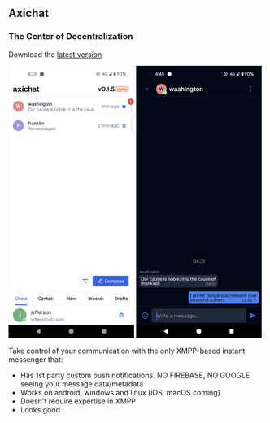 ## Axichat

### The Center of Decentralization

Download the [latest version](https://github.com/axichat/axichat/releases/latest)

<p float="left">
  <img src="/metadata/en-US/images/phoneScreenshots/1-unread_chats_white.png" width="49%"  alt="Chats page"/>
  <img src="/metadata/en-US/images/phoneScreenshots/4-open_chat_dark.png" width="49%"  alt="Message page"/>
</p>

Take control of your communication with the only XMPP-based instant messenger that:

- Has 1st party custom push notifications. NO FIREBASE, NO GOOGLE seeing your message data/metadata
- Works on android, windows and linux (iOS, macOS coming)
- Doesn't require expertise in XMPP
- Looks good